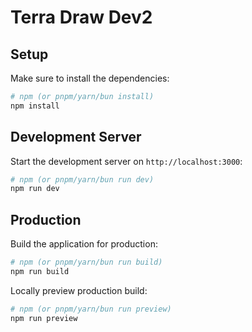 # Terra Draw Dev2

## Setup

Make sure to install the dependencies:

```bash
# npm (or pnpm/yarn/bun install)
npm install
```

## Development Server

Start the development server on `http://localhost:3000`:

```bash
# npm (or pnpm/yarn/bun run dev)
npm run dev
```

## Production

Build the application for production:

```bash
# npm (or pnpm/yarn/bun run build)
npm run build
```

Locally preview production build:

```bash
# npm (or pnpm/yarn/bun run preview)
npm run preview
```
